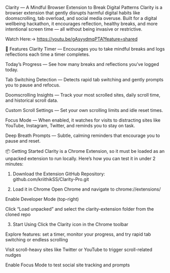 Clarity — A Mindful Browser Extension to Break Digital Patterns
Clarity is a browser extension that gently disrupts harmful digital habits like doomscrolling, tab overload, and social media overuse. Built for a digital wellbeing hackathon, it encourages reflection, healthy breaks, and more intentional screen time — all without being invasive or restrictive.

Watch Here:->
https://youtu.be/gAsyydmqPTA?feature=shared

🌟 Features
Clarity Timer — Encourages you to take mindful breaks and logs reflections each time a timer completes.

Today’s Progress — See how many breaks and reflections you’ve logged today.

Tab Switching Detection — Detects rapid tab switching and gently prompts you to pause and refocus.

Doomscrolling Insights — Track your most scrolled sites, daily scroll time, and historical scroll data.

Custom Scroll Settings — Set your own scrolling limits and idle reset times.

Focus Mode — When enabled, it watches for visits to distracting sites like YouTube, Instagram, Twitter, and reminds you to stay on task.

Deep Breath Prompts — Subtle, calming reminders that encourage you to pause and reset.

📦 Getting Started
Clarity is a Chrome Extension, so it must be loaded as an unpacked extension to run locally. Here’s how you can test it in under 2 minutes:

1. Download the Extension
GitHub Repository:
github.com/kriithikSS/Clarity-Pro.git

2. Load it in Chrome
Open Chrome and navigate to chrome://extensions/

Enable Developer Mode (top-right)

Click “Load unpacked” and select the clarity-extension folder from the cloned repo

3. Start Using
Click the Clarity icon in the Chrome toolbar

Explore features: set a timer, monitor your progress, and try rapid tab switching or endless scrolling

Visit scroll-heavy sites like Twitter or YouTube to trigger scroll-related nudges

Enable Focus Mode to test social site tracking and prompts

